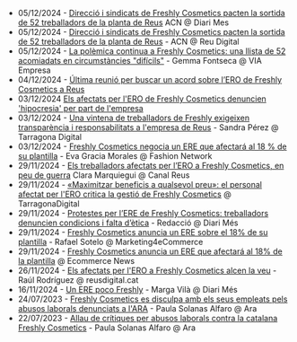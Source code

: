 * 05/12/2024 - [Direcció i sindicats de Freshly Cosmetics pacten la sortida de 52 treballadors de la planta de Reus](https://www.diarimes.com/ca/reus/241205/direccio-i-sindicats-freshly-cosmetics-pacten-sortida-52-treballadors-planta-reus_160288.html) ACN @ Diari Mes
* 05/12/2024 - [Direcció i sindicats de Freshly Cosmetics pacten la sortida de 52 treballadors de la planta de Reus](https://reusdigital.cat/noticies/economia/direccio-i-sindicats-de-freshly-cosmetics-pacten-la-sortida-de-52-treballadors-de) - ACN @ Reu Digital
* 05/12/2024 - [La polèmica continua a Freshly Cosmetics: una llista de 52 acomiadats en circumstàncies "difícils"](https://www.viaempresa.cat/empresa/polemica-continua-freshly-cosmetics-llista-52-acomiadats-en-circumstancies-dificils_2206638_102.html) - Gemma Fontseca @ VIA Empresa
* 04/12/2024 - [Última reunió per buscar un acord sobre l’ERO de Freshly Cosmetics a Reus](https://www.diaridetarragona.com/movil/reus/ultima-reunio-per-buscar-un-acord-sobre-l-ero-de-freshly-cosmetics-a-reus-NA22220296)
* 03/12/2024 [Els afectats per l'ERO de Freshly Cosmetics denuncien 'hipocresia' per part de l'empresa](https://reusdigital.cat/noticies/economia/els-afectats-lero-de-freshly-cosmetics-denuncien-hipocresia-part-de-lempresa)
* 03/12/2024 - [Una vintena de treballadors de Freshly exigeixen transparència i responsabilitats a l'empresa de Reus](https://tarragonadigital.com/societat/treballadors-freshly-exigeixen-transparencia-responsabilitats-reus_2061731_102.html) - Sandra Pérez @ Tarragona Digital 
* 03/12/2024 - [Freshly Cosmetics negocia un ERE que afectará al 18 % de su plantilla](https://es.fashionnetwork.com/news/Freshly-cosmetics-negocia-un-ere-que-afectara-al-18-de-su-plantilla,1683670.html) - Eva Gracia Morales @ Fashion Network
* 29/11/2024 - [Els treballadors afectats per l’ERO a Freshly Cosmetics, en peu de guerra](https://canalreus.cat/noticies/economia/els-treballadors-afectats-per-lero-a-freshly-cosmetics-en-peu-de-guerra/) Clara Marquiegui @ Canal Reus
* 29/11/2024 - [«Maximitzar beneficis a qualsevol preu»: el personal afectat per l'ERO critica la gestió de Freshly Cosmetics](https://tarragonadigital.com/societat/personal-afectat-ero-freshly-cosmetics-critica-previsions-beneficis_2059877_102.html) @ TarragonaDigital
* 29/11/2024 - [Protestes per l’ERE de Freshly Cosmetics: treballadors denuncien condicions i falta d’ètica](https://www.diarimes.com/ca/reus/241129/protestes-per-l-ere-freshly-cosmetics-treballadors-denuncien-condicions-i-falta-d-etica_159490.html) - Redacció @ Diari Més
* 29/11/2024 - [Freshly Cosmetics anuncia un ERE sobre el 18% de su plantilla](https://marketing4ecommerce.net/freshly-cosmetics-anuncia-un-ere/) - Rafael Sotelo @ Marketing4eCommerce
* 29/11/2024 - [Freshly Cosmetics anuncia un ERE que afectará al 18% de la plantilla](https://ecommerce-news.es/freshly-cosmetics-anuncia-un-ere-que-afectara-al-18-de-la-plantilla/) @ Ecommerce News
* 26/11/2024 - [Els afectats per l'ERO a Freshly Cosmetics alcen la veu](https://reusdigital.cat/noticies/economia/els-afectats-lero-freshly-cosmetics-alcen-la-veu) - Raúl Rodríguez @ reusdigital.cat
* 16/11/2024 - [Un ERE poco Freshly](https://www.diarimes.com/es/opinion/tribuna/241119/ere-poco-freshly_158040.html) - Marga Vilà @ Diari Més
* 24/07/2023 - [Freshly Cosmetics es disculpa amb els seus empleats pels abusos laborals denunciats a l'ARA](https://www.ara.cat/economia/mercat-laboral/freshly-cosmetics-disculpa-empleats-pels-abusos-laborals-denunciats-l-ara_1_4764368.html) - Paula Solanas Alfaro @ Ara
* 22/07/2023 - [Allau de crítiques per abusos laborals contra la catalana Freshly Cosmetics](https://www.ara.cat/economia/mercat-laboral/allau-critiques-abusos-laborals-catalana-freshly-cosmetics_1_4759243.html) - Paula Solanas Alfaro @ Ara
